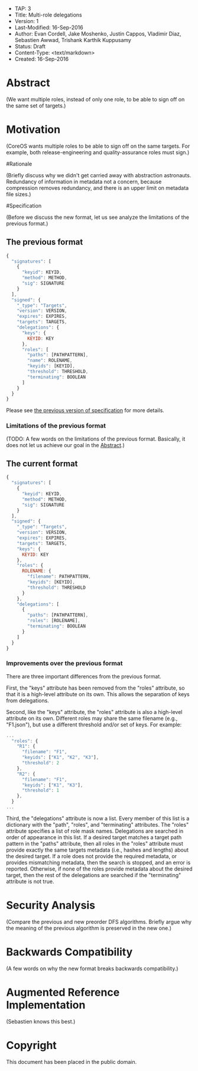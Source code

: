 * TAP: 3
* Title: Multi-role delegations
* Version: 1
* Last-Modified: 16-Sep-2016
* Author: Evan Cordell, Jake Moshenko, Justin Cappos, Vladimir Diaz, Sebastien
          Awwad, Trishank Karthik Kuppusamy
* Status: Draft
* Content-Type: <text/markdown>
* Created: 16-Sep-2016

# Abstract

(We want multiple roles, instead of only one role, to be able to sign off on
the same set of targets.)

# Motivation

(CoreOS wants multiple roles to be able to sign off on the same targets.
For example, both release-engineering and quality-assurance roles must sign.)

#Rationale

(Briefly discuss why we didn't get carried away with abstraction astronauts.
Redundancy of information in metadata not a concern, because compression
removes redundancy, and there is an upper limit on metadata file sizes.)

#Specification

(Before we discuss the new format, let us see analyze the limitations of the
previous format.)

## The previous format

```Javascript
{
  "signatures": [
    {
      "keyid": KEYID,
      "method": METHOD,
      "sig": SIGNATURE
    }
  ],
  "signed": {
    "_type": "Targets",
    "version": VERSION,
    "expires": EXPIRES,
    "targets": TARGETS,
    "delegations": {
      "keys": {
        KEYID: KEY
      },
      "roles": [
        "paths": [PATHPATTERN],
        "name": ROLENAME,
        "keyids": [KEYID],
        "threshold": THRESHOLD,
        "terminating": BOOLEAN
      ]
    }
  }
}
```

Please see [the previous version of specification](link) for more details.

### Limitations of the previous format

(TODO: A few words on the limitations of the previous format.
Basically, it does not let us achieve our goal in the [Abstract](#abstract).)

## The current format

```Javascript
{
  "signatures": [
    {
      "keyid": KEYID,
      "method": METHOD,
      "sig": SIGNATURE
    }
  ],
  "signed": {
    "_type": "Targets",
    "version": VERSION,
    "expires": EXPIRES,
    "targets": TARGETS,
    "keys": {
      KEYID: KEY
    },
    "roles": {
      ROLENAME: {
        "filename": PATHPATTERN,
        "keyids": [KEYID],
        "threshold": THRESHOLD
      }
    },
    "delegations": [
      {
        "paths": [PATHPATTERN],
        "roles": [ROLENAME],
        "terminating": BOOLEAN
      }
    ]
  }
}
```

### Improvements over the previous format

There are three important differences from the previous format.

First, the "keys" attribute has been removed from the "roles" attribute, so
that it is a high-level attribute on its own.
This allows the separation of keys from delegations.

Second, like the "keys" attribute, the "roles" attribute is also a high-level
attribute on its own.
Different roles may share the same filename (e.g., "F1.json"), but use a
different threshold and/or set of keys.
For example:

```Javascript
...
  "roles": {
    "R1": {
      "filename": "F1",
      "keyids": ["K1", "K2", "K3"],
      "threshold": 2
    },
    "R2": {
      "filename": "F1",
      "keyids": ["K1", "K3"],
      "threshold": 1
    },
  }
...
```

Third, the "delegations" attribute is now a list.
Every member of this list is a dictionary with the "path", "roles", and
"terminating" attributes.
The "roles" attribute specifies a list of role mask names.
Delegations are searched in order of appearance in this list.
If a desired target matches a target path pattern in the "paths" attribute,
then all roles in the "roles" attribute must provide exactly the same targets
metadata (i.e., hashes and lengths) about the desired target.
If a role does not provide the required metadata, or provides mismatching
metadata, then the search is stopped, and an error is reported.
Otherwise, if none of the roles provide metadata about the desired target, then
the rest of the delegations are searched if the "terminating" attribute is not
true.

# Security Analysis

(Compare the previous and new preorder DFS algorithms.
Briefly argue why the meaning of the previous algorithm is preserved in the new
one.)

# Backwards Compatibility

(A few words on why the new format breaks backwards compatibility.)

# Augmented Reference Implementation

(Sebastien knows this best.)

# Copyright

This document has been placed in the public domain.

